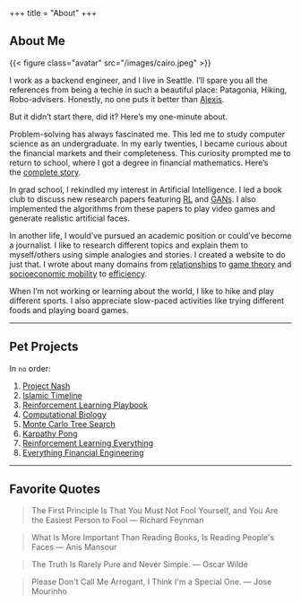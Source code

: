 +++
title = "About"
+++

## About Me

{{< figure class="avatar" src="/images/cairo.jpeg" >}}

I work as a backend engineer, and I live in Seattle. I’ll spare you all the references from being a techie in such a beautiful place: Patagonia, Hiking, Robo-advisers. Honestly, no one puts it better than [Alexis](https://twitter.com/yayalexisgay/status/1249057146051821568).

But it didn’t start there, did it? Here’s my one-minute about.

Problem-solving has always fascinated me. This led me to study computer science as an undergraduate. In my early twenties, I became curious about the financial markets and their completeness. This curiosity prompted me to return to school, where I got a degree in financial mathematics. Here’s the [complete story](https://www.projectnash.com/what-is-project-nash/).

In grad school, I rekindled my interest in Artificial Intelligence. I led a book club to discuss new research papers featuring [RL](https://en.wikipedia.org/wiki/Reinforcement_learning) and [GANs](https://en.wikipedia.org/wiki/Generative_adversarial_network). I also implemented the algorithms from these papers to play video games and generate realistic artificial faces.

In another life, I would’ve pursued an academic position or could’ve become a journalist. I like to research different topics and explain them to myself/others using simple analogies and stories. I created a website to do just that. I wrote about many domains from [relationships](https://www.projectnash.com/500-days-of-summer-and-attachment-theory/) to [game theory](https://www.projectnash.com/aliens-the-fermi-paradox-and-the-dark-forest-theory/) and [socioeconomic mobility](https://www.projectnash.com/the-great-gatsby-and-the-demise-of-the-american-dream/) to [efficiency](https://www.projectnash.com/randy-pausch/).

When I’m not working or learning about the world, I like to hike and play different sports. I also appreciate slow-paced activities like trying different foods and playing board games.

---

## Pet Projects

In `no` order:
1. [Project Nash](https://www.projectnash.com)
2. [Islamic Timeline](https://islamictimeline.com)
3. [Reinforcement Learning Playbook](https://rlplaybook.com/)
4. [Computational Biology](https://github.com/shehio/Computational-Biology)
5. [Monte Carlo Tree Search](https://github.com/shehio/monte-carlo-tree-search)
6. [Karpathy Pong](https://github.com/shehio/Karpathy-Pong)
7. [Reinforcement Learning Everything](https://github.com/shehio/ReinforcementLearning)
8. [Everything Financial Engineering](https://github.com/shehio/Everything-Financial-Engineering)

---

## Favorite Quotes

> The First Principle Is That You Must Not Fool Yourself, and You Are the Easiest Person to Fool
— Richard Feynman

> What Is More Important Than Reading Books, Is Reading People's Faces
— Anis Mansour

> The Truth Is Rarely Pure and Never Simple.
— Oscar Wilde

> Please Don't Call Me Arrogant, I Think I'm a Special One.
— Jose Mourinho